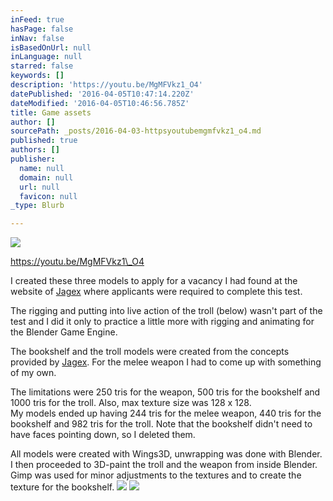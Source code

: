 ```yaml
---
inFeed: true
hasPage: false
inNav: false
isBasedOnUrl: null
inLanguage: null
starred: false
keywords: []
description: 'https://youtu.be/MgMFVkz1_O4'
datePublished: '2016-04-05T10:47:14.220Z'
dateModified: '2016-04-05T10:46:56.785Z'
title: Game assets
author: []
sourcePath: _posts/2016-04-03-httpsyoutubemgmfvkz1_o4.md
published: true
authors: []
publisher:
  name: null
  domain: null
  url: null
  favicon: null
_type: Blurb

---
```

![](https://the-grid-user-content.s3-us-west-2.amazonaws.com/b186ac4a-e23d-4c83-a294-d37db895a1fb.png)

https://youtu.be/MgMFVkz1\_O4

I created these three models to apply for a vacancy I had found at the website of [Jagex][0] where applicants were required to complete this test.

The rigging and putting into live action of the troll (below) wasn't part of the test and I did it only to practice a little more with rigging and animating for the Blender Game Engine.

The bookshelf and the troll models were created from the concepts provided by [Jagex][0]. For the melee weapon I had to come up with something of my own.

The limitations were 250 tris for the weapon, 500 tris for the bookshelf and 1000 tris for the troll. Also, max texture size was 128 x 128\.  
My models ended up having 244 tris for the melee weapon, 440 tris for the bookshelf and 982 tris for the troll. Note that the bookshelf didn't need to have faces pointing down, so I deleted them.

All models were created with Wings3D, unwrapping was done with Blender. I then proceeded to 3D-paint the troll and the weapon from inside Blender. Gimp was used for minor adjustments to the textures and to create the texture for the bookshelf.
![](https://the-grid-user-content.s3-us-west-2.amazonaws.com/8f70d4ac-a886-4d5d-b97e-b202f83c1aa6.png)
![](https://the-grid-user-content.s3-us-west-2.amazonaws.com/92a4657c-516e-4e3e-bed8-c5347badf2fe.png)

[0]: http://jagex.com/